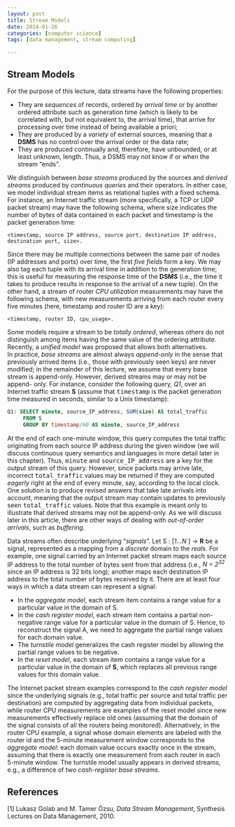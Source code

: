 ```yaml
---
layout: post
title: Stream Models
date: 2014-01-26
categories: [computer science]
tags: [data management, stream computing]

---
```


Stream Models
---
For the purpose of this lecture, data streams have the following properties:
* They are *sequences* of records, ordered by *arrival time* or by another ordered attribute such as generation time (which is likely to be correlated with, but not equivalent to, the arrival time), that arrive for processing over time instead of being available a priori;  
* They are produced by a *variety* of external sources, meaning that a **DSMS** has no control over the arrival order or the data rate;  
* They are produced continually and, therefore, have unbounded, or at least unknown, length. Thus, a DSMS may not know if or when the stream “ends”.  
We distinguish between *base streams* produced by the sources and *derived streams* produced by *continuous queries* and their operators. In either case, we model individual stream items as relational tuples with a fixed schema. For instance, an Internet traffic stream (more specifically, a TCP or UDP packet stream) may have the following schema, where size indicates the number of bytes of data contained in each packet and timestamp is the packet generation time:  

```<timestamp, source IP address, source port, destination IP address,destination port, size>.  
```  
Since there may be multiple connections between the same pair of nodes (IP addresses and ports) over time, the first *five fields* form a key. We may also tag each tuple with its arrival time in addition to the generation time; this is useful for measuring the response time of the **DSMS** (i.e., the time it takes to produce results in response to the arrival of a new tuple). On the other hand, a stream of router *CPU utilization* measurements may have the following schema, with new measurements arriving from each router every five minutes (here, timestamp and router ID are a key):  

```
<timestamp, router ID, cpu_usage>.  
```  
Some models require a stream to be *totally ordered*, whereas others do not distinguish among items having the same value of the ordering attribute. Recently, a *unified model* was proposed that allows both alternatives.  
In practice, *base streams* are almost always *append-only* in the sense that previously arrived items (i.e., those with previously seen keys) are never modified; in the remainder of this lecture, we assume that every base stream is append-only. However, derived streams may or may not be append- only. For instance, consider the following query, *Q1*, over an Internet traffic stream **S** (assume that <tt class="literal">timestamp</tt> is the packet generation time measured in seconds, similar to a Unix timestamp):  

```sql
Q1: SELECT minute, source_IP_address, SUM(size) AS total_traffic   
	 FROM S  
	 GROUP BY timestamp/60 AS minute, source_IP_address  
```
At the end of each one-minute window, this query computes the total traffic originating from each source IP address during the given window (we will discuss continuous query semantics and languages in more detail later in this chapter). Thus, <tt class="literal">minute</tt> and <tt class="literal">source_IP_address</tt> are a key for the output stream of this query. However, since packets may arrive late, incorrect <tt class="literal">total_traffic</tt> values may be returned if they are computed *eagerly* right at the end of every minute, say, according to the local clock. One solution is to produce revised answers that take late arrivals into account, meaning that the output stream may contain updates to previously seen <tt class="literal">total_traffic</tt> values. Note that this example is meant only to illustrate that derived streams may not be append-only. As we will discuss later in this article, there are other ways of dealing with *out-of-order arrivals*, such as *buffering*.
Data streams often describe underlying “*signals*”. Let S : [*1...N* ] → **R** be a signal, represented as a mapping from a *discrete* domain to the *reals*. For example, one signal carried by an Internet packet stream maps each source IP address to the total number of bytes sent from that address (i.e., *N = 2<sup>32</sup>* since an IP address is 32 bits long); another maps each destination IP address to the total number of bytes received by it. There are at least four ways in which a data stream can represent a signal:  
* In the *aggregate model*, each stream item contains a range value for a particular value in the domain of S.  
* In the *cash register model*, each stream item contains a partial non-negative range value for a particular value in the domain of S. Hence, to reconstruct the signal A, we need to aggregate the partial range values for each domain value.
* The *turnstile model* generalizes the cash register model by allowing the partial range values to be negative.
* In the *reset model*, each stream item contains a range value for a particular value in the domain of **S**, which replaces all previous range values for this domain value.
The Internet packet stream examples correspond to the *cash register model* since the underlying signals (e.g., total traffic per source and total traffic per destination) are computed by aggregating data from individual packets, while router CPU measurements are examples of the reset model since new measurements effectively replace old ones (assuming that the domain of the signal consists of all the routers being monitored). Alternatively, in the router CPU example, a signal whose domain elements are labeled with the router id and the 5-minute measurement window corresponds to the *aggregate model*: each domain value occurs exactly once in the stream, assuming that there is exactly one measurement from each router in each 5-minute window. The turnstile model usually appears in derived streams, e.g., a difference of two *cash-register base streams*.References
---
[1] Lukasz Golab and M. Tamer Özsu, *Data Stream Management*, Synthesis Lectures on Data Management, 2010.